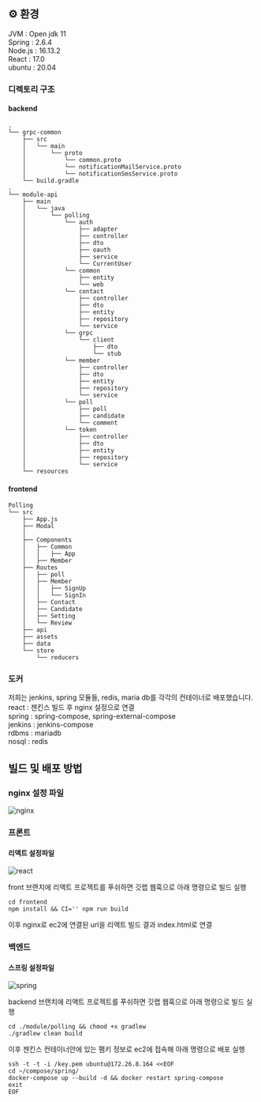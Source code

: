 ## ⚙️ 환경
JVM : Open jdk 11 <br>
Spring : 2.6.4 <br>
Node.js : 16.13.2 <br>
React : 17.0 <br>
ubuntu : 20.04 <br>

### 디렉토리 구조
#### backend
```
.
└── grpc-common
    ├── src
    │   └── main
    │       └── proto
    │           └── common.proto
    │           └── notificationMailService.proto
    │           └── notificationSmsService.proto
    └── build.gradle
.    
└── module-api
    ├── main
    │   └── java
    │       └── polling
    │           └── auth
    │               ├── adapter
    │               ├── controller
    │               ├── dto
    │               ├── oauth
    │               ├── service
    │               └── CurrentUser
    │           └── common
    │               ├── entity
    │               └── web
    │           └── contact
    │               ├── controller
    │               ├── dto
    │               ├── entity
    │               ├── repository
    │               └── service
    │           └── grpc
    │               └── client
    │                   ├── dto
    │                   └── stub
    │           └── member
    │               ├── controller
    │               ├── dto
    │               ├── entity
    │               ├── repository
    │               └── service
    │           └── poll
    │               ├── poll
    │               ├── candidate
    │               └── comment
    │           └── token
    │               ├── controller
    │               ├── dto
    │               ├── entity
    │               ├── repository
    │               └── service
    └── resources
```

#### frontend
```
Polling
└── src
    ├── App.js
    ├── Modal
    │	
    ├── Components 
    │   ├── Common
    │   │   ├── App
    │   ├── Member
    ├── Routes
    │   ├── poll
    │   ├── Member
    │   │   ├── SignUp
    │   │   └── SignIn
    │   ├── Contact
    │   ├── Candidate
    │   ├── Setting
    │   └── Review
    ├── api
    ├── assets
    ├── data
    └── store
        └── reducers
```
### 도커
저희는 jenkins, spring 모듈들, redis, maria db를 각각의 컨테이너로 배포했습니다. <br>
react : 젠킨스 빌드 후 nginx 설정으로 연결 <br>
spring : spring-compose, spring-external-compose <br>
jenkins : jenkins-compose <br>
rdbms : mariadb <br>
nosql : redis <br>

## 빌드 및 배포 방법
### nginx 설정 파일
![nginx](/uploads/7e5e8a0b67d3285318f8c03053c7170d/nginx.PNG)

### 프론트 <br>

#### 리액트 설정파일
![react](/uploads/1cfbe20149cbd231de5c60a38e1613b5/react.PNG)

front 브랜치에 리액트 프로젝트를 푸쉬하면 깃랩 웹훅으로 아래 명령으로 빌드 실행 <br>

```
cd frontend
npm install && CI='' npm run build
```

이후 nginx로 ec2에 연결된 url을 리액트 빌드 결과 index.html로 연결

### 백엔드

#### 스프링 설정파일
![spring](/uploads/bc9269d71904b67496fabea6086f7670/spring.PNG)

backend 브랜치에 리액트 프로젝트를 푸쉬하면 깃랩 웹훅으로 아래 명령으로 빌드 실행 <br>

```
cd ./module/polling && chmod +x gradlew
./gradlew clean build
```
이후 젠킨스 컨테이너안에 있는 팸키 정보로 ec2에 접속해 아래 명령으로 배포 실행 <br>

```
ssh -t -t -i /key.pem ubuntu@172.26.8.164 <<EOF
cd ~/compose/spring/
docker-compose up --build -d && docker restart spring-compose
exit
EOF
```
